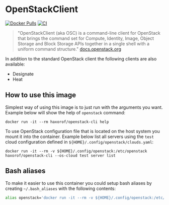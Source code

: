 # OpenStackClient

[![Docker Pulls](https://img.shields.io/docker/pulls/haxorof/openstack-cli.svg?style=popout-square)](https://hub.docker.com/r/haxorof/openstack-cli/)
[![CI](https://github.com/haxorof/docker-openstack-cli/workflows/CI/badge.svg)](https://github.com/haxorof/docker-openstack-cli/actions?query=workflow%3ACI)

> "OpenStackClient (aka OSC) is a command-line client for OpenStack that brings the command set for Compute, Identity, Image, Object Storage and Block Storage APIs together in a single shell with a uniform command structure." [docs.openstack.org](https://docs.openstack.org/python-openstackclient/latest/)

In addition to the standard OpenStack client the following clients are also available:

- Designate
- Heat

## How to use this image

Simplest way of using this image is to just run with the arguments you want. Example below will show the help of `openstack` command:

```console
docker run -it --rm haxorof/openstack-cli help
```

To use OpenStack configuration file that is located on the host system you mount it into the container. Example below list all servers
using the `test` cloud configuration defined in `${HOME}/.config/openstack/clouds.yaml`:

```console
docker run -it --rm -v ${HOME}/.config/openstack:/etc/openstack haxorof/openstack-cli --os-cloud test server list
```

## Bash aliases

To make it easier to use this container you could setup bash aliases by creating `~/.bash_aliases` with the following contents:

```bash
alias openstack='docker run -it --rm -v ${HOME}/.config/openstack:/etc/openstack haxorof/openstack-cli'
```
